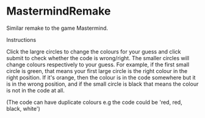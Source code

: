 # MastermindRemake
Similar remake to the game Mastermind.

Instructions

Click the largre circles to change the colours for your guess and click submit to check whether the code is wrong/right.
The smaller circles will change colours respectively to your guess. For example, if the first small circle is green, that means your first large circle is the right colour in the right position. If it's orange, then the colour is in the code somewhere but it is in the wrong position, and if the small circle is black that means the colour is not in the code at all.

(The code can have duplicate colours e.g the code could be 'red, red, black, white')
